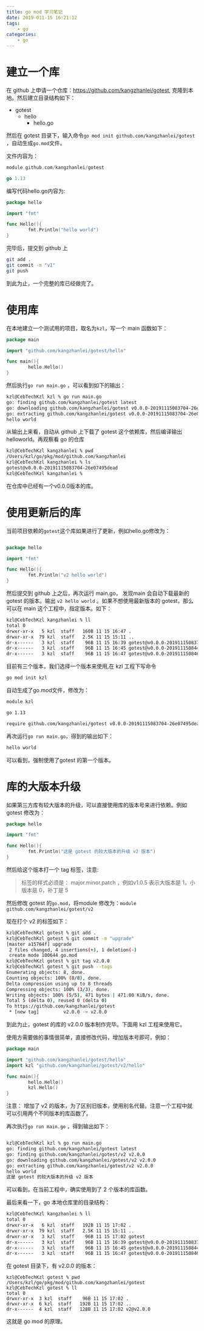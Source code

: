 ```yaml
---
title: go mod 学习笔记
date: 2019-011-15 16:21:12
tags:
	- go
categories:
	- go
---
```




# 建立一个库

在 github 上申请一个仓库：https://github.com/kangzhanlei/gotest, 克隆到本地。然后建立目录结构如下：

* gotest
  * hello
    * hello.go

然后在 gotest 目录下，输入命令`go mod init github.com/kangzhanlei/gotest` ，自动生成`go.mod`文件。

文件内容为：

```go
module github.com/kangzhanlei/gotest

go 1.13

```



编写代码hello.go内容为:

```go
package hello

import "fmt"

func Hello(){
        fmt.Println("hello world")
}
```



完毕后，提交到 github 上

```bash
git add .
git commit -m "v1"
git push
```



到此为止，一个完整的库已经做完了。



# 使用库

在本地建立一个测试用的项目，取名为`kzl`，写一个 main 函数如下：

```go
package main

import "github.com/kangzhanlei/gotest/hello"

func main(){
        hello.Hello()
}
```



然后执行`go run main.go` ，可以看到如下的输出：

```bash
kzl@CebTechKzl kzl % go run main.go
go: finding github.com/kangzhanlei/gotest latest
go: downloading github.com/kangzhanlei/gotest v0.0.0-20191115083704-26e07495dead
go: extracting github.com/kangzhanlei/gotest v0.0.0-20191115083704-26e07495dead
hello world

```



从输出上来看，自动从 github 上下载了 gotest 这个依赖库，然后编译输出 helloworld。再观察看 go 的仓库

```bash
kzl@CebTechKzl kangzhanlei % pwd
/Users/kzl/go/pkg/mod/github.com/kangzhanlei
kzl@CebTechKzl kangzhanlei % ls
gotest@v0.0.0-20191115083704-26e07495dead
kzl@CebTechKzl kangzhanlei %

```

在仓库中已经有一个v0.0.0版本的库。





# 使用更新后的库

当前项目依赖的`gotest`这个库如果进行了更新，例如hello.go修改为：

```go

package hello

import "fmt"

func Hello(){
        fmt.Println("v2 hello world")
}
```



然后提交到 github 上之后，再次运行 main.go， 发现main 会自动下载最新的 gotest 的版本。输出 `v2 hello world` 。如果不想使用最新版本的 gotest，那么可以在 main 这个工程中，指定版本。如下：

```bash
kzl@CebTechKzl kangzhanlei % ll
total 0
drwxr-xr-x   5 kzl  staff   160B 11 15 16:47 .
drwxr-xr-x  79 kzl  staff   2.5K 11 15 15:11 ..
dr-x------   3 kzl  staff    96B 11 15 16:39 gotest@v0.0.0-20191115083704-26e07495dead
dr-x------   3 kzl  staff    96B 11 15 16:45 gotest@v0.0.0-20191115084455-0c668973981a
dr-x------   3 kzl  staff    96B 11 15 16:47 gotest@v0.0.0-20191115084604-c15e57a874df
```



目前有三个版本，我们选择一个版本来使用,在 kzl 工程下写命令

```bash
go mod init kzl	
```

自动生成了go.mod文件，修改为： 

```bash
module kzl

go 1.13

require github.com/kangzhanlei/gotest v0.0.0-20191115083704-26e07495dead
```

再次运行`go run main.go`，得到的输出如下：

```go
hello world
```



可以看到，强制使用了gotest 的第一个版本。





# 库的大版本升级

如果第三方库有较大版本的升级，可以直接使用库的版本号来进行依赖。例如 gotest 修改为：

```go
package hello

import "fmt"

func Hello(){
        fmt.Println("这是 gotest 的较大版本的升级 v2 版本")
}
```



然后给这个版本打一个 tag 标签，注意:

> 标签的样式必须是： major.minor.patch ，例如v1.0.5 表示大版本是 1，小版本是 0，补丁是 5



然后修改 gotest 的`go.mod`，将module 修改为：`module github.com/kangzhanlei/gotest/v2`

现在打个 v2 的标签如下：

```bash
kzl@CebTechKzl gotest % git add .
kzl@CebTechKzl gotest % git commit -m "upgrade"
[master a15764f] upgrade
 2 files changed, 4 insertions(+), 1 deletion(-)
 create mode 100644 go.mod
kzl@CebTechKzl gotest % git tag v2.0.0
kzl@CebTechKzl gotest % git push --tags
Enumerating objects: 8, done.
Counting objects: 100% (8/8), done.
Delta compression using up to 8 threads
Compressing objects: 100% (3/3), done.
Writing objects: 100% (5/5), 471 bytes | 471.00 KiB/s, done.
Total 5 (delta 0), reused 0 (delta 0)
To https://github.com/kangzhanlei/gotest
 * [new tag]         v2.0.0 -> v2.0.0
```

到此为止，gotest 的库的 v2.0.0 版本制作完毕。下面用 kzl 工程来使用它。

使用方需要做的事情很简单，直接修改代码，增加版本号即可，例如：

```go 
package main

import "github.com/kangzhanlei/gotest/hello"
import kzl "github.com/kangzhanlei/gotest/v2/hello"

func main(){
        hello.Hello()
        kzl.Hello()
}
```



注意： 增加了 v2 的版本，为了区别旧版本，使用别名代替。注意一个工程中就可以引用两个不同版本的库函数了。

再次执行`go run main.go` ，得到输出如下： 

```bash

kzl@CebTechKzl kzl % go run main.go
go: finding github.com/kangzhanlei/gotest latest
go: finding github.com/kangzhanlei/gotest/v2 v2.0.0
go: downloading github.com/kangzhanlei/gotest/v2 v2.0.0
go: extracting github.com/kangzhanlei/gotest/v2 v2.0.0
hello world
这是 gotest 的较大版本的升级 v2 版本
```



可以看到，在当前工程中，确实使用到了 2 个版本的库函数。



最后来看一下，go 本地仓库里的目录结构：

```bash
kzl@CebTechKzl kangzhanlei % ll
total 0
drwxr-xr-x   6 kzl  staff   192B 11 15 17:02 .
drwxr-xr-x  79 kzl  staff   2.5K 11 15 15:11 ..
drwxr-xr-x   3 kzl  staff    96B 11 15 17:02 gotest
dr-x------   3 kzl  staff    96B 11 15 16:39 gotest@v0.0.0-20191115083704-26e07495dead
dr-x------   3 kzl  staff    96B 11 15 16:45 gotest@v0.0.0-20191115084455-0c668973981a
dr-x------   3 kzl  staff    96B 11 15 16:47 gotest@v0.0.0-20191115084604-c15e57a874df
```

在 gotest 目录下，有 v2.0.0 的版本：

```
kzl@CebTechKzl gotest % pwd
/Users/kzl/go/pkg/mod/github.com/kangzhanlei/gotest
kzl@CebTechKzl gotest % ll
total 0
drwxr-xr-x  3 kzl  staff    96B 11 15 17:02 .
drwxr-xr-x  6 kzl  staff   192B 11 15 17:02 ..
dr-x------  4 kzl  staff   128B 11 15 17:02 v2@v2.0.0
```



这就是 go mod 的原理。